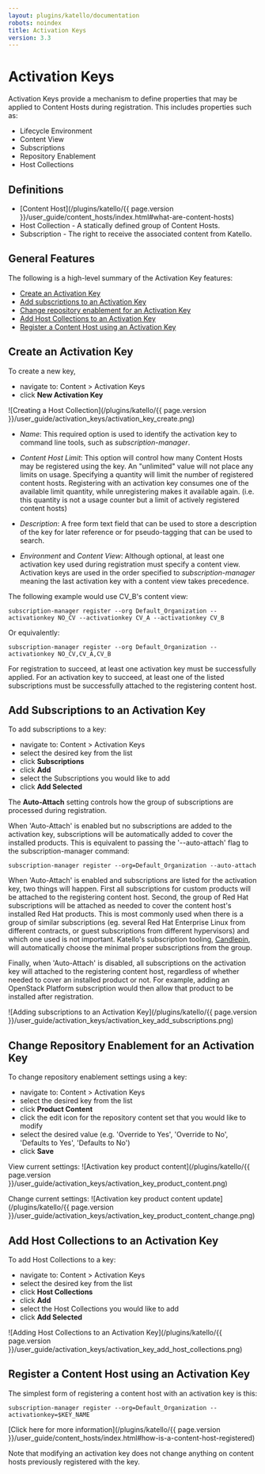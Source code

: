 ```yaml
---
layout: plugins/katello/documentation
robots: noindex
title: Activation Keys
version: 3.3
---
```


# Activation Keys

Activation Keys provide a mechanism to define properties that may be applied to Content Hosts during registration.  This includes properties such as:

- Lifecycle Environment
- Content View
- Subscriptions
- Repository Enablement
- Host Collections

## Definitions

- [Content Host](/plugins/katello/{{ page.version }}/user_guide/content_hosts/index.html#what-are-content-hosts)
- Host Collection - A statically defined group of Content Hosts.
- Subscription - The right to receive the associated content from Katello.

## General Features

The following is a high-level summary of the Activation Key features:

- [Create an Activation Key](#create-an-activation-key)
- [Add subscriptions to an Activation Key](#add-subscriptions-to-an-activation-key)
- [Change repository enablement for an Activation Key](#change-repository-enablement-for-an-activation-key)
- [Add Host Collections to an Activation Key](#add-host-collections-to-an-activation-key)
- [Register a Content Host using an Activation Key](#register-a-content-host-using-an-activation-key)

## Create an Activation Key

To create a new key,

- navigate to: Content > Activation Keys
- click **New Activation Key**

![Creating a Host Collection](/plugins/katello/{{ page.version }}/user_guide/activation_keys/activation_key_create.png)

- *Name*: This required option is used to identify the activation key to command line tools, such as *subscription-manager*.

- *Content Host Limit*: This option will control how many Content Hosts may be registered using the key. An "unlimited" value will not place any limits on usage. Specifying a quantity will limit the number of registered content hosts. Registering with an activation key consumes one of the available limit quantity, while unregistering makes it available again. (i.e. this quantity is not a usage counter but a limit of actively registered content hosts)

- *Description*: A free form text field that can be used to store a description of the key for later reference or for pseudo-tagging that can be used to search.

- *Environment* and *Content View*: Although optional, at least one activation key used during registration must specify a content view. Activation keys are used in the order specified to *subscription-manager* meaning the last activation key with a content view takes precedence.

The following example would use CV_B's content view:

```
subscription-manager register --org Default_Organization --activationkey NO_CV --activationkey CV_A --activationkey CV_B
```

Or equivalently:

```
subscription-manager register --org Default_Organization --activationkey NO_CV,CV_A,CV_B
```

For registration to succeed, at least one activation key must be successfully applied. For an activation key to succeed, at least one of the listed subscriptions must be successfully attached to the registering content host.

## Add Subscriptions to an Activation Key

To add subscriptions to a key:

- navigate to: Content > Activation Keys
- select the desired key from the list
- click **Subscriptions**
- click **Add**
- select the Subscriptions you would like to add
- click **Add Selected**

The **Auto-Attach** setting controls how the group of subscriptions are processed during registration.

When 'Auto-Attach' is enabled but no subscriptions are added to the activation key, subscriptions will be automatically added to cover the installed products. This is equivalent to passing the '--auto-attach' flag to the subscription-manager command:

```
subscription-manager register --org=Default_Organization --auto-attach
```

When 'Auto-Attach' is enabled and subscriptions are listed for the activation key, two things will happen. First all subscriptions for custom products will be attached to the registering content host. Second, the group of Red Hat subscriptions will be attached as needed to cover the content host's installed Red Hat products. This is most commonly used when there is a group of similar subscriptions (eg. several Red Hat Enterprise Linux from different contracts, or guest subscriptions from different hypervisors) and which one used is not important. Katello's subscription tooling, [Candlepin](https://www.candlepinproject.org), will automatically choose the minimal proper subscriptions from the group.

Finally, when 'Auto-Attach' is disabled, all subscriptions on the activation key will attached to the registering content host, regardless of whether needed to cover an installed product or not. For example, adding an OpenStack Platform subscription would then allow that product to be installed after registration.

![Adding subscriptions to an Activation Key](/plugins/katello/{{ page.version }}/user_guide/activation_keys/activation_key_add_subscriptions.png)



## Change Repository Enablement for an Activation Key

To change repository enablement settings using a key:

- navigate to: Content > Activation Keys
- select the desired key from the list
- click **Product Content**
- click the edit icon for the repository content set that you would like to modify
- select the desired value (e.g. 'Override to Yes', 'Override to No', 'Defaults to Yes', 'Defaults to No')
- click **Save**

View current settings:
![Activation key product content](/plugins/katello/{{ page.version }}/user_guide/activation_keys/activation_key_product_content.png)

Change current settings:
![Activation key product content update](/plugins/katello/{{ page.version }}/user_guide/activation_keys/activation_key_product_content_change.png)

## Add Host Collections to an Activation Key

To add Host Collections to a key:

- navigate to: Content > Activation Keys
- select the desired key from the list
- click **Host Collections**
- click **Add**
- select the Host Collections you would like to add
- click **Add Selected**

![Adding Host Collections to an Activation Key](/plugins/katello/{{ page.version }}/user_guide/activation_keys/activation_key_add_host_collections.png)

## Register a Content Host using an Activation Key

The simplest form of registering a content host with an activation key is this:

```
subscription-manager register --org=Default_Organization --activationkey=$KEY_NAME
```

[Click here for more information](/plugins/katello/{{ page.version }}/user_guide/content_hosts/index.html#how-is-a-content-host-registered)

Note that modifying an activation key does not change anything on content hosts previously registered with the key.
